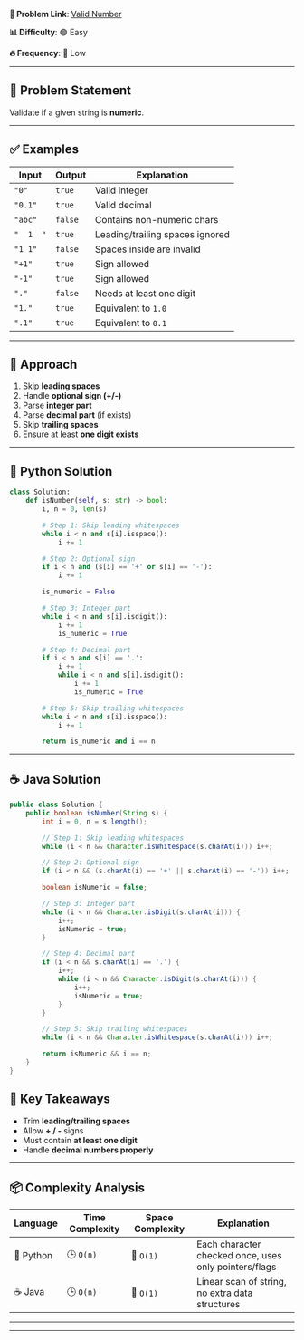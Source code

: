 **🔗 Problem Link**: [Valid Number](https://leetcode.com/problems/valid-number/)

**📊 Difficulty**: 🟢 Easy

**🔥 Frequency**: 🔻 Low

---

## 📝 Problem Statement

Validate if a given string is **numeric**.

---

## ✅ Examples

| Input     | Output  | Explanation                     |
| --------- | ------- | ------------------------------- |
| `"0"`     | `true`  | Valid integer                   |
| `"0.1"`   | `true`  | Valid decimal                   |
| `"abc"`   | `false` | Contains non-numeric chars      |
| `"  1  "` | `true`  | Leading/trailing spaces ignored |
| `"1 1"`   | `false` | Spaces inside are invalid       |
| `"+1"`    | `true`  | Sign allowed                    |
| `"-1"`    | `true`  | Sign allowed                    |
| `"."`     | `false` | Needs at least one digit        |
| `"1."`    | `true`  | Equivalent to `1.0`             |
| `".1"`    | `true`  | Equivalent to `0.1`             |

---

## 🧩 Approach

1. Skip **leading spaces**
2. Handle **optional sign (+/-)**
3. Parse **integer part**
4. Parse **decimal part** (if exists)
5. Skip **trailing spaces**
6. Ensure at least **one digit exists**

---

## 🐍 Python Solution

```python
class Solution:
    def isNumber(self, s: str) -> bool:
        i, n = 0, len(s)

        # Step 1: Skip leading whitespaces
        while i < n and s[i].isspace():
            i += 1

        # Step 2: Optional sign
        if i < n and (s[i] == '+' or s[i] == '-'):
            i += 1

        is_numeric = False

        # Step 3: Integer part
        while i < n and s[i].isdigit():
            i += 1
            is_numeric = True

        # Step 4: Decimal part
        if i < n and s[i] == '.':
            i += 1
            while i < n and s[i].isdigit():
                i += 1
                is_numeric = True

        # Step 5: Skip trailing whitespaces
        while i < n and s[i].isspace():
            i += 1

        return is_numeric and i == n
```

---

## ☕ Java Solution

```java
public class Solution {
    public boolean isNumber(String s) {
        int i = 0, n = s.length();

        // Step 1: Skip leading whitespaces
        while (i < n && Character.isWhitespace(s.charAt(i))) i++;

        // Step 2: Optional sign
        if (i < n && (s.charAt(i) == '+' || s.charAt(i) == '-')) i++;

        boolean isNumeric = false;

        // Step 3: Integer part
        while (i < n && Character.isDigit(s.charAt(i))) {
            i++;
            isNumeric = true;
        }

        // Step 4: Decimal part
        if (i < n && s.charAt(i) == '.') {
            i++;
            while (i < n && Character.isDigit(s.charAt(i))) {
                i++;
                isNumeric = true;
            }
        }

        // Step 5: Skip trailing whitespaces
        while (i < n && Character.isWhitespace(s.charAt(i))) i++;

        return isNumeric && i == n;
    }
}
```
## 🌟 Key Takeaways

* Trim **leading/trailing spaces**
* Allow **+ / -** signs
* Must contain **at least one digit**
* Handle **decimal numbers properly**

---

## 📦 Complexity Analysis

| Language  | Time Complexity | Space Complexity | Explanation                                           |
| --------- | --------------- | ---------------- | ----------------------------------------------------- |
| 🐍 Python | 🕒 `O(n)`       | 💾 `O(1)`        | Each character checked once, uses only pointers/flags |
| ☕ Java    | 🕒 `O(n)`       | 💾 `O(1)`        | Linear scan of string, no extra data structures       |

---


---
